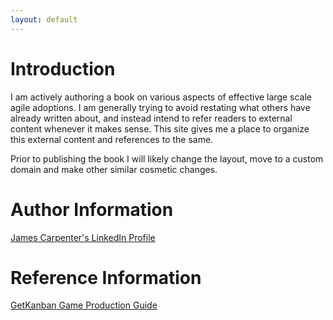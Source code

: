 ```yaml
---
layout: default
---
```


# Introduction

I am actively authoring a book on various aspects of effective large scale agile adoptions. I am generally trying to avoid restating what others have already written about, and instead intend to refer readers to external content whenever it makes sense. This site gives me a place to organize this external
content and references to the same.


Prior to publishing the book I will likely change the layout, move to a custom domain and make other similar cosmetic changes.

# Author Information

[James Carpenter's LinkedIn Profile](https://www.linkedin.com/in/jamescarpenter1/)

# Reference Information

[GetKanban Game Production Guide](reference_info/GetKanbanProductionGuide)
